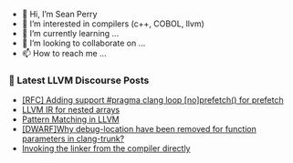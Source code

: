 - 👋 Hi, I’m Sean Perry
- 👀 I’m interested in compilers (c++, COBOL, llvm)
- 🌱 I’m currently learning ...
- 💞️ I’m looking to collaborate on ...
- 📫 How to reach me ...

<!---
s66perry/s66perry is a ✨ special ✨ repository because its `README.md` (this file) appears on your GitHub profile.
You can click the Preview link to take a look at your changes.
--->
### 📕 Latest LLVM Discourse Posts

<!-- DISCOURSE-LLVM:START -->
- [[RFC] Adding support #pragma clang loop [no]prefetch&lpar;&rpar; for prefetch](https://discourse.llvm.org/t/rfc-adding-support-pragma-clang-loop-no-prefetch-for-prefetch/68597#post_14)
- [LLVM IR for nested arrays](https://discourse.llvm.org/t/llvm-ir-for-nested-arrays/70131#post_3)
- [Pattern Matching in LLVM](https://discourse.llvm.org/t/pattern-matching-in-llvm/70041#post_5)
- [[DWARF]Why debug-location have been removed for function parameters in clang-trunk?](https://discourse.llvm.org/t/dwarf-why-debug-location-have-been-removed-for-function-parameters-in-clang-trunk/70080#post_2)
- [Invoking the linker from the compiler directly](https://discourse.llvm.org/t/invoking-the-linker-from-the-compiler-directly/70133#post_14)
<!-- DISCOURSE-LLVM:END -->
